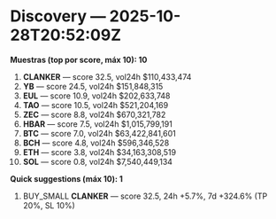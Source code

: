 # Discovery — 2025-10-28T20:52:09Z

**Muestras (top por score, máx 10): 10**

1. **CLANKER** — score 32.5, vol24h $110,433,474
2. **YB** — score 24.5, vol24h $151,848,315
3. **EUL** — score 10.9, vol24h $202,633,748
4. **TAO** — score 10.5, vol24h $521,204,169
5. **ZEC** — score 8.8, vol24h $670,321,782
6. **HBAR** — score 7.5, vol24h $1,015,799,191
7. **BTC** — score 7.0, vol24h $63,422,841,601
8. **BCH** — score 4.8, vol24h $596,346,528
9. **ETH** — score 3.8, vol24h $34,163,308,519
10. **SOL** — score 0.8, vol24h $7,540,449,134

**Quick suggestions (máx 10): 1**

1. BUY_SMALL **CLANKER** — score 32.5, 24h +5.7%, 7d +324.6% (TP 20%, SL 10%)
